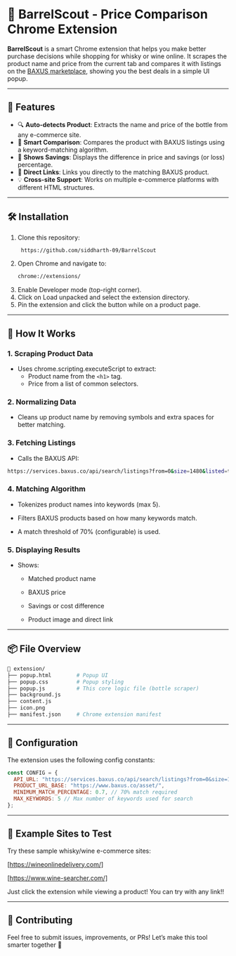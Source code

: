 # 🥃 BarrelScout - Price Comparison Chrome Extension

**BarrelScout** is a smart Chrome extension that helps you make better purchase decisions while shopping for whisky or wine online. It scrapes the product name and price from the current tab and compares it with listings on the [BAXUS marketplace](https://www.baxus.co/), showing you the best deals in a simple UI popup.

---

## 🚀 Features

- 🔍 **Auto-detects Product**: Extracts the name and price of the bottle from any e-commerce site.
- 🧠 **Smart Comparison**: Compares the product with BAXUS listings using a keyword-matching algorithm.
- 💸 **Shows Savings**: Displays the difference in price and savings (or loss) percentage.
- 🔗 **Direct Links**: Links you directly to the matching BAXUS product.
- 💡 **Cross-site Support**: Works on multiple e-commerce platforms with different HTML structures.

---

## 🛠️ Installation

1. Clone this repository:
   ```bash
    https://github.com/siddharth-09/BarrelScout
   ```
2. Open Chrome and navigate to:
   ```bash
   chrome://extensions/
   ```
3. Enable Developer mode (top-right corner).
4. Click on Load unpacked and select the extension directory.
5. Pin the extension and click the button while on a product page.

---

## 🧩 How It Works

### 1. Scraping Product Data
- Uses chrome.scripting.executeScript to extract:
  - Product name from the `<h1>` tag.
  - Price from a list of common selectors.

### 2. Normalizing Data
- Cleans up product name by removing symbols and extra spaces for better matching.

### 3. Fetching Listings
- Calls the BAXUS API:
```bash
https://services.baxus.co/api/search/listings?from=0&size=1480&listed=true
```
### 4. Matching Algorithm
   
  - Tokenizes product names into keywords (max 5).

  - Filters BAXUS products based on how many keywords match.

  - A match threshold of 70% (configurable) is used.
### 5. Displaying Results
  - Shows:
    - Matched product name
    
    - BAXUS price

    - Savings or cost difference

    - Product image and direct link

---

## 📦 File Overview
```bash
📂 extension/
├── popup.html        # Popup UI
├── popup.css         # Popup styling
├── popup.js          # This core logic file (bottle scraper)
├── background.js     
├── content.js     
├── icon.png     
├── manifest.json     # Chrome extension manifest
```
---

## 🔧 Configuration

The extension uses the following config constants:

```js
const CONFIG = {
  API_URL: "https://services.baxus.co/api/search/listings?from=0&size=1480&listed=true",
  PRODUCT_URL_BASE: "https://www.baxus.co/asset/",
  MINIMUM_MATCH_PERCENTAGE: 0.7, // 70% match required
  MAX_KEYWORDS: 5 // Max number of keywords used for search
};
```

---

## 🧪 Example Sites to Test
Try these sample whisky/wine e-commerce sites:

[https://wineonlinedelivery.com/]

[https://www.wine-searcher.com/]

Just click the extension while viewing a product!
You can try with any link!!

---

## 🙌 Contributing
Feel free to submit issues, improvements, or PRs!
Let’s make this tool smarter together 🍷
